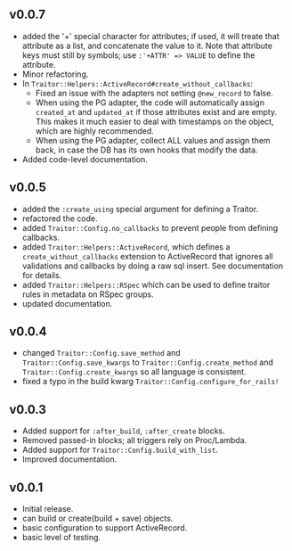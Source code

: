 v0.0.7
------
* added the '+' special character for attributes; if used, it will treate that
  attribute as a list, and concatenate the value to it. Note that attribute keys
  must still by symbols; use `:'+ATTR' => VALUE` to define the attribute.
* Minor refactoring.
* In `Traitor::Helpers::ActiveRecord#create_without_callbacks`:
  * Fixed an issue with the adapters not setting `@new_record` to false.
  * When using the PG adapter, the code will automatically assign `created_at` and
    `updated_at` if those attributes exist and are empty. This makes it much easier
    to deal with timestamps on the object, which are highly recommended.
  * When using the PG adapter, collect ALL values and assign them back, in case the
    DB has its own hooks that modify the data.
* Added code-level documentation.

v0.0.5
------

* added the `:create_using` special argument for defining a Traitor.
* refactored the code.
* added `Traitor::Config.no_callbacks` to prevent people from defining callbacks.
* added `Traitor::Helpers::ActiveRecord`, which defines a `create_without_callbacks`
  extension to ActiveRecord that ignores all validations and callbacks by doing a
  raw sql insert. See documentation for details.
* added `Traitor::Helpers::RSpec` which can be used to define traitor rules in
  metadata on RSpec groups.
* updated documentation.

v0.0.4
------

* changed `Traitor::Config.save_method` and `Traitor::Config.save_kwargs` to
  `Traitor::Config.create_method` and `Traitor::Config.create_kwargs` so all
  language is consistent.
* fixed a typo in the build kwarg `Traitor::Config.configure_for_rails!`

v0.0.3
------

* Added support for `:after_build`, `:after_create` blocks.
* Removed passed-in blocks; all triggers rely on Proc/Lambda.
* Added support for `Traitor::Config.build_with_list`.
* Improved documentation.

v0.0.1
------

* Initial release.
* can build or create(build + save) objects.
* basic configuration to support ActiveRecord.
* basic level of testing.
